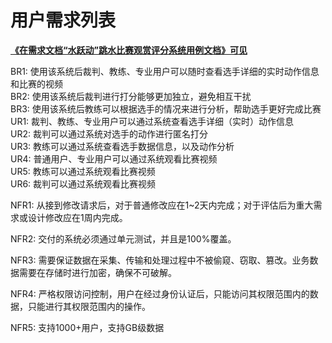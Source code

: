 # 用户需求列表
**[《在需求文档“水跃动”跳水比赛观赏评分系统用例文档》可见](“水跃动”跳水比赛观赏评分系统.md)**

BR1: 使用该系统后裁判、教练、专业用户可以随时查看选手详细的实时动作信息和比赛的视频 <br>
BR2: 使用该系统后裁判进行打分能够更加独立，避免相互干扰 <br>
BR3: 使用该系统后教练可以根据选手的情况来进行分析，帮助选手更好完成比赛 <br>
UR1: 裁判、教练、专业用户可以通过系统查看选手详细（实时）动作信息 <br>
UR2: 裁判可以通过系统对选手的动作进行匿名打分 <br>
UR3: 教练可以通过系统查看选手数据信息，以及动作分析 <br>
UR4: 普通用户、专业用户可以通过系统观看比赛视频 <br>
UR5: 教练可以通过系统观看比赛视频 <br>
UR6: 裁判可以通过系统观看比赛视频 <br>

NFR1: 从接到修改请求后，对于普通修改应在1~2天内完成；对于评估后为重大需求或设计修改应在1周内完成。

NFR2: 交付的系统必须通过单元测试，并且是100%覆盖。

NFR3: 需要保证数据在采集、传输和处理过程中不被偷窥、窃取、篡改。业务数据需要在存储时进行加密，确保不可破解。

NFR4: 严格权限访问控制，用户在经过身份认证后，只能访问其权限范围内的数据，只能进行其权限范围内的操作。

NFR5: 支持1000+用户，支持GB级数据
